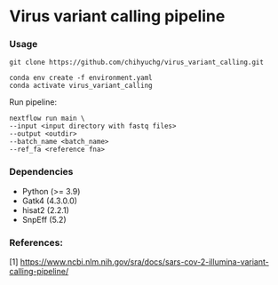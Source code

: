 # Virus variant calling pipeline

### Usage
    git clone https://github.com/chihyuchg/virus_variant_calling.git

    conda env create -f environment.yaml
    conda activate virus_variant_calling

Run pipeline:

    nextflow run main \
    --input <input directory with fastq files>
    --output <outdir>
    --batch_name <batch_name>
    --ref_fa <reference fna> 

### Dependencies

- Python (>= 3.9)
- Gatk4 (4.3.0.0)
- hisat2 (2.2.1)
- SnpEff (5.2)

### References:
[1] https://www.ncbi.nlm.nih.gov/sra/docs/sars-cov-2-illumina-variant-calling-pipeline/
